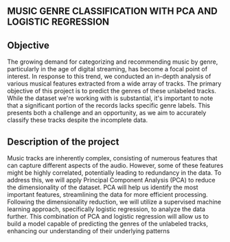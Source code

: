 ## MUSIC GENRE CLASSIFICATION WITH PCA AND LOGISTIC REGRESSION

## Objective 

The growing demand for categorizing and recommending music by genre, particularly in the age of digital streaming, has become a focal point of interest. In response to this trend, we conducted an in-depth analysis of various musical features extracted from a wide array of tracks. The primary objective of this project is to predict the genres of these unlabeled tracks.
While the dataset we're working with is substantial, it's important to note that a significant portion of the records lacks specific genre labels. This presents both a challenge and an opportunity, as we aim to accurately classify these tracks despite the incomplete data.

## Description of the project
Music tracks are inherently complex, consisting of numerous features that can capture different aspects of the audio. However, some of these features might be highly correlated, potentially leading to redundancy in the data. To address this, we will apply Principal Component Analysis (PCA) to reduce the dimensionality of the dataset. PCA will help us identify the most important features, streamlining the data for more efficient processing.
Following the dimensionality reduction, we will utilize a supervised machine learning approach, specifically logistic regression, to analyze the data further. This combination of PCA and logistic regression will allow us to build a model capable of predicting the genres of the unlabeled tracks, enhancing our understanding of their underlying patterns
